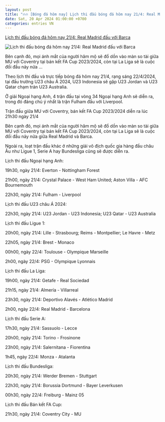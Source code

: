 ```yaml
---
layout: post
title: "🔥🔥 [Bóng đá hôm nay] Lịch thi đấu bóng đá hôm nay 21/4: Real Madrid đấu với Barca"
date: Sat, 20 Apr 2024 01:00:00 +0700
categories: entries VN
---
```

[Lịch thi đấu bóng đá hôm nay 21/4: Real Madrid đấu với Barca](https://congthuong.vn/lich-thi-dau-bong-da-hom-nay-214-real-madrid-dau-voi-barca-mu-cham-tran-coventry-315832.html)

![Lịch thi đấu bóng đá hôm nay 21/4: Real Madrid đấu với Barca](https://congthuong-cdn.mastercms.vn/stores/news_dataimages/2024/042024/21/08/in_social/120240421081011.jpg?randTime=1713673610)

Bên cạnh đó, mọi ánh mắt của người hâm mộ sẽ đổ dồn vào màn so tài giữa MU với Coventry tại bán kết FA Cup 2023/2024, còn tại La Liga sẽ là cuộc đối đầu nảy nửa ...

Theo lịch thi đấu và trực tiếp bóng đá hôm nay 21/4, rạng sáng 22/4/2024, tại đấu trường U23 châu Á 2024, U23 Indonesia sẽ gặp U23 Jordan và U23 Qatar chạm trán U23 Australia.

Ở giải Ngoại hạng Anh, 4 trận đấu tại vòng 34 Ngoại hạng Anh sẽ diễn ra, trong đó đáng chú ý nhất là trận Fulham đấu với Liverpool.

Trận đấu giữa MU với Coventry, bán kết FA Cup 2023/2024 diễn ra lúc 21h30 ngày 21/4

Bên cạnh đó, mọi ánh mắt của người hâm mộ sẽ đổ dồn vào màn so tài giữa MU với Coventry tại bán kết FA Cup 2023/2024, còn tại La Liga sẽ là cuộc đối đầu nảy nửa giữa Real Madrid và Barca.

Ngoài ra, loạt trận đấu khác ở những giải vô địch quốc gia hàng đầu châu Âu như Ligue 1, Serie A hay Bundesliga cũng sẽ được diễn ra.

Lịch thi đấu Ngoại hạng Anh:

19h30, ngày 21/4: Everton - Nottingham Forest

21h00, ngày 21/4: Crystal Palace - West Ham United; Aston Villa - AFC Bournemouth

22h30, ngày 21/4: Fulham - Liverpool

Lịch thi đấu U23 châu Á 2024:

22h30, ngày 21/4: U23 Jordan - U23 Indonesia; U23 Qatar - U23 Australia

Lịch thi đấu Ligue 1:

20h00, ngày 21/4: Lille - Strasbourg; Reims - Montpellier; Le Havre - Metz

22h05, ngày 21/4: Brest - Monaco

00h00, ngày 22/4: Toulouse - Olympique Marseille

2h00, ngày 22/4: PSG - Olympique Lyonnais

Lịch thi đấu La Liga:

19h00, ngày 21/4: Getafe - Real Sociedad

21h15, ngày 21/4: Almería - Villarreal

23h30, ngày 21/4: Deportivo Alavés - Atlético Madrid

2h00, ngày 22/4: Real Madrid - Barcelona

Lịch thi đấu Serie A:

17h30, ngày 21/4: Sassuolo - Lecce

20h00, ngày 21/4: Torino - Frosinone

23h00, ngày 21/4: Salernitana - Fiorentina

1h45, ngày 22/4: Monza - Atalanta

Lịch thi đấu Bundesliga:

20h30, ngày 21/4: Werder Bremen - Stuttgart

22h30, ngày 21/4: Borussia Dortmund - Bayer Leverkusen

00h30, ngày 22/4: Freiburg - Mainz 05

Lịch thi đấu Bán kết FA Cup:

21h30, ngày 21/4: Coventry City - MU

